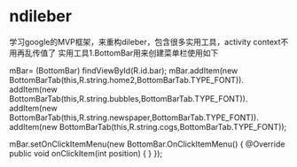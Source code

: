 # ndileber
学习google的MVP框架，来重构dileber，包含很多实用工具，activity context不用再乱传值了
实用工具1.BottomBar用来创建菜单栏使用如下

mBar= (BottomBar) findViewById(R.id.bar);
        mBar.addItem(new BottomBarTab(this,R.string.home2,BottomBarTab.TYPE_FONT)).
                addItem(new BottomBarTab(this,R.string.bubbles,BottomBarTab.TYPE_FONT)).
                addItem(new BottomBarTab(this,R.string.newspaper,BottomBarTab.TYPE_FONT)).
                addItem(new BottomBarTab(this,R.string.cogs,BottomBarTab.TYPE_FONT));

mBar.setOnClickItemMenu(new BottomBar.OnClickItemMenu() {
            @Override
            public void onClickItem(int position) {
           }
});
